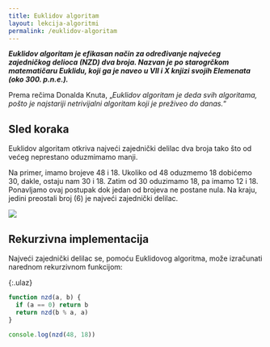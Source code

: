 ```yaml
---
title: Euklidov algoritam
layout: lekcija-algoritmi
permalink: /euklidov-algoritam
---
```


***Euklidov algoritam je efikasan način za određivanje najvećeg zajedničkog delioca (NZD) dva broja. Nazvan je po starogrčkom matematičaru Euklidu, koji ga je naveo u VII i X knjizi svojih Elemenata (oko 300. p.n.e.).***

Prema rečima Donalda Knuta, „*Euklidov algoritam je deda svih algoritama, pošto je najstariji netrivijalni algoritam koji je preživeo do danas.*“

## Sled koraka

Euklidov algoritam otkriva najveći zajednički delilac dva broja tako što od većeg neprestano oduzmimamo manji.

Na primer, imamo brojeve 48 i 18. Ukoliko od 48 oduzmemo 18 dobićemo 30, dakle, ostaju nam 30 i 18. Zatim od 30 oduzimamo 18, pa imamo 12 i 18. Ponavljamo ovaj postupak dok jedan od brojeva ne postane nula. Na kraju, jedini preostali broj (6) je najveći zajednički delilac.

![](https://upload.wikimedia.org/wikipedia/commons/e/e2/Euclidean_algorithm_252_105_animation_flipped.gif)

## Rekurzivna implementacija

Najveći zajednički delilac se, pomoću Euklidovog algoritma, može izračunati narednom rekurzivnom funkcijom:

{:.ulaz}
```js
function nzd(a, b) {
  if (a == 0) return b
  return nzd(b % a, a)
}

console.log(nzd(48, 18))
```
